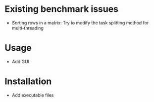 # Existing benchmark issues
* Sorting rows in a matrix: Try to modify the task splitting method for multi-threading

# Usage
* Add GUI

# Installation
* Add executable files
